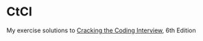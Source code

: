 # CtCI
My exercise solutions to [Cracking the Coding Interview](https://www.crackingthecodinginterview.com), 6th Edition
